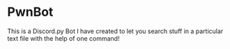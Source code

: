 # PwnBot
This is a Discord.py Bot I have created to let you search stuff in a particular text file with the help of one command!
